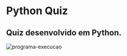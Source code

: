 # Python Quiz
## Quiz desenvolvido em Python.

![programa-execucao](https://github.com/thayg0r/python-quiz/blob/main/python-quiz.gif)
